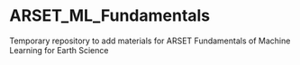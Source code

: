 # ARSET_ML_Fundamentals
Temporary repository to add materials for ARSET Fundamentals of Machine Learning for Earth Science
